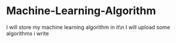 # Machine-Learning-Algorithm
I will store my machine learning algorithm in it\n
I will upload some algorithms i write
